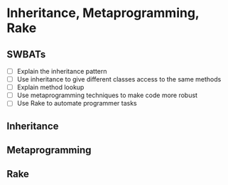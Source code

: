 # Inheritance, Metaprogramming, Rake

## SWBATs
- [ ] Explain the inheritance pattern
- [ ] Use inheritance to give different classes access to the same methods
- [ ] Explain method lookup
- [ ] Use metaprogramming techniques to make code more robust
- [ ] Use Rake to automate programmer tasks 

## Inheritance

## Metaprogramming

## Rake
